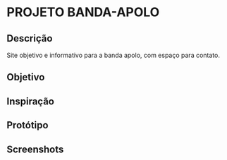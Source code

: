 # PROJETO BANDA-APOLO

## Descrição
Site objetivo e informativo para a banda apolo, com espaço para contato.
## Objetivo

## Inspiração

## Protótipo

## Screenshots


